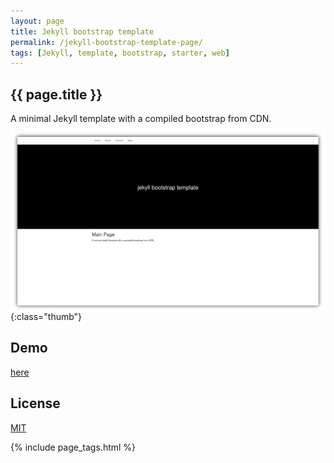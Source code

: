 ```yaml
---
layout: page
title: Jekyll bootstrap template
permalink: /jekyll-bootstrap-template-page/
tags: [Jekyll, template, bootstrap, starter, web]
---
```


<article class="markdown-body" markdown="1">

# {{ page.title }}

<div class="article-heading" markdown="1">

A minimal Jekyll template with a compiled bootstrap from CDN.

</div>

![jekyll bootstrap template screenshot](/img/01-jekyll-bootstrap.png){:class="thumb"}

## Demo

[here](https://frian.github.io/jekyll-bootstrap-template/)

## License

[MIT](https://en.wikipedia.org/wiki/MIT_License)

{% include page_tags.html %}

</article>
